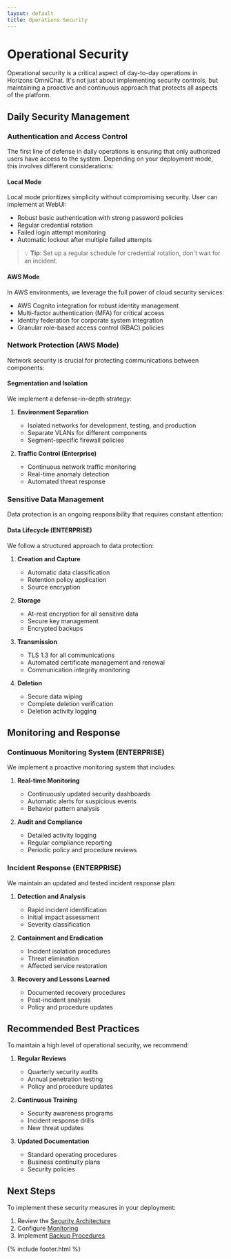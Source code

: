 ```yaml
---
layout: default
title: Operations Security
---
```


# Operational Security

Operational security is a critical aspect of day-to-day operations in Horizons OmniChat. It's not just about implementing security controls, but maintaining a proactive and continuous approach that protects all aspects of the platform.

## Daily Security Management

### Authentication and Access Control

The first line of defense in daily operations is ensuring that only authorized users have access to the system. Depending on your deployment mode, this involves different considerations:

#### Local Mode
Local mode prioritizes simplicity without compromising security. User can implement at WebUI:

- Robust basic authentication with strong password policies
- Regular credential rotation
- Failed login attempt monitoring
- Automatic lockout after multiple failed attempts

> 💡 **Tip**: Set up a regular schedule for credential rotation, don't wait for an incident.

#### AWS Mode
In AWS environments, we leverage the full power of cloud security services:

- AWS Cognito integration for robust identity management
- Multi-factor authentication (MFA) for critical access
- Identity federation for corporate system integration
- Granular role-based access control (RBAC) policies

### Network Protection (AWS Mode)

Network security is crucial for protecting communications between components:

#### Segmentation and Isolation
We implement a defense-in-depth strategy:

1. **Environment Separation**
   - Isolated networks for development, testing, and production
   - Separate VLANs for different components
   - Segment-specific firewall policies

2. **Traffic Control (Enterprise)**
   - Continuous network traffic monitoring
   - Real-time anomaly detection
   - Automated threat response

### Sensitive Data Management

Data protection is an ongoing responsibility that requires constant attention:

#### Data Lifecycle **(ENTERPRISE)**
We follow a structured approach to data protection:

1. **Creation and Capture**
   - Automatic data classification
   - Retention policy application
   - Source encryption

2. **Storage**
   - At-rest encryption for all sensitive data
   - Secure key management
   - Encrypted backups

3. **Transmission**
   - TLS 1.3 for all communications
   - Automated certificate management and renewal
   - Communication integrity monitoring

4. **Deletion**
   - Secure data wiping
   - Complete deletion verification
   - Deletion activity logging

## Monitoring and Response

### Continuous Monitoring System **(ENTERPRISE)**

We implement a proactive monitoring system that includes:

1. **Real-time Monitoring**
   - Continuously updated security dashboards
   - Automatic alerts for suspicious events
   - Behavior pattern analysis

2. **Audit and Compliance**
   - Detailed activity logging
   - Regular compliance reporting
   - Periodic policy and procedure reviews

### Incident Response **(ENTERPRISE)**

We maintain an updated and tested incident response plan:

1. **Detection and Analysis**
   - Rapid incident identification
   - Initial impact assessment
   - Severity classification

2. **Containment and Eradication**
   - Incident isolation procedures
   - Threat elimination
   - Affected service restoration

3. **Recovery and Lessons Learned**
   - Documented recovery procedures
   - Post-incident analysis
   - Policy and procedure updates

## Recommended Best Practices

To maintain a high level of operational security, we recommend:

1. **Regular Reviews**
   - Quarterly security audits
   - Annual penetration testing
   - Policy and procedure updates

2. **Continuous Training**
   - Security awareness programs
   - Incident response drills
   - New threat updates

3. **Updated Documentation**
   - Standard operating procedures
   - Business continuity plans
   - Security policies

## Next Steps

To implement these security measures in your deployment:

1. Review the [Security Architecture](../architecture/security.md)
2. Configure [Monitoring](monitoring.md)
3. Implement [Backup Procedures](backup.md)

{% include footer.html %}
